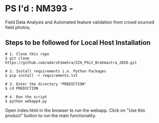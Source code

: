 
# PS I'd : NM393 - 

Field Data Analysis and Automated feature validation from crowd sourced field photos;

## Steps to be followed for Local Host Installation

```shell
# 1. Clone this repo
$ git clone https://github.com/adarsh1mehra/SIH_PSLV_Brahmastra_2020.git

# 2. Install requirements i.e. Python Packages
$ pip install -r requirements.txt
  
# 3. Enter the directory "PREDICTION"
$ cd PREDICTION

# 4. Run the script
$ python webapp4.py
```

Open index.html in the browser to run the webapp.
Click on "Use this product" button to run the main functionality.


